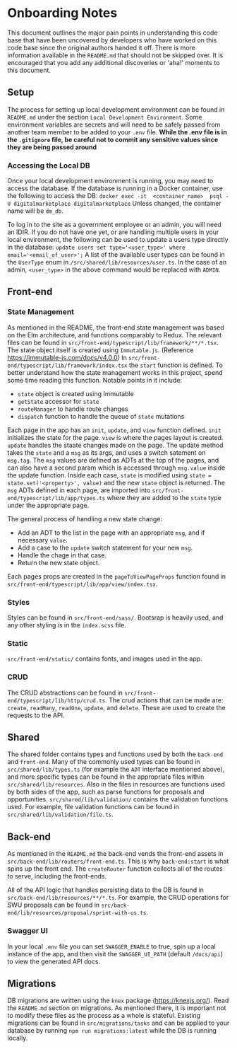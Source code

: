 # Onboarding Notes

This document outlines the major pain points in understanding this code base that have been uncovered by developers who have worked on this code base since the original authors handed it off. There is more information available in the `README.md` that should not be skipped over. It is encouraged that you add any additional discoveries or 'aha!' moments to this document.

## Setup
The process for setting up local development environment can be found in `README.md` under the section `Local Development Environment`. Some environment variables are secrets and will need to be safely passed from another team member to be added to your `.env` file.
**While the .env file is in the `.gitignore` file, be careful not to commit any sensitive values since they are being passed around**

### Accessing the Local DB
Once your local development environment is running, you may need to access the database. If the database is running in a Docker container, use the following to access the DB:
`docker exec -it  <container_name>  psql -U digitalmarketplace digitalmarketplace`
Unless changed, the container name will be `dm_db`.

To log in to the site as a government employee or an admin, you will need an IDIR. If you do not have one yet, or are handling multiple users in your local environment, the following can be used to update a users type directly in the database:
`update users set type='<user_type>' where email='<email_of_user>';`
A list of the available user types can be found in the `UserType` enum in `/src/shared/lib/resources/user.ts`. In the case of an admin, `<user_type>` in the above command would be replaced with `ADMIN`.

## Front-end

### State Management
As mentioned in the README, the front-end state management was based on the Elm architecture, and functions comparably to Redux. The relevant files can be found in 
`src/front-end/typescript/lib/framework/**/*.tsx`. The state object itself is created using `Immutable.js`. (Reference https://immutable-js.com/docs/v4.0.0)
In `src/front-end/typescript/lib/framework/index.tsx` the `start` function is defined. To better understand how the state management works in this project, spend some time reading this function. Notable points in it include:
- `state` object is created using Immutable
- `getState` accessor for `state`
- `routeManager` to handle route changes
- `dispatch` function to handle the queue of `state` mutations

Each page in the app has an `init`, `update`, and `view` function defined.
`init` initializes the state for the page.
`view` is where the pages layout is created.
`update` handles the staate changes made on the page. The update method takes the `state` and a `msg` as its args, and uses a switch satement on `msg.tag`. The `msg` values are defined as ADTs at the top of the pages, and can also have a second param which is accessed through `msg.value` inside the update function. Inside each case, `state` is modified using `state = state.set('<property>', value)` and the new `state` object is returned. The `msg` ADTs defined in each page, are imported into `src/front-end/typescript/lib/app/types.ts` where they are added to the `state` type under the appropriate page.

The general process of handling a new state change:
- Add an ADT to the list in the page with an appropriate `msg`, and if necessary `value`.
- Add a case to the `update` switch statement for your new `msg`.
- Handle the chage in that case.
- Return the new state object.

Each pages props are created in the `pageToViewPageProps` function found in `src/front-end/typescript/lib/app/view/index.tsx`.

### Styles
Styles can be found in `src/front-end/sass/`. Bootsrap is heavily used, and any other styling is in the `index.scss` file.

### Static
`src/front-end/static/` contains fonts, and images used in the app.

### CRUD
The CRUD abstractions can be found in `src/front-end/typescript/lib/http/crud.ts`. The crud actions that can be made are:
`create`, `readMany`, `readOne`, `update`, and `delete`. These are used to create the requests to the API.

## Shared
The shared folder contains types and functions used by both the `back-end` and `front-end`. Many of the commonly used types can be found in `src/shared/lib/types.ts` (for example the `ADT` interface mentioned above), and more specific types can be found in the appropriate files within `src/shared/lib/resources`. Also in the files in resources are functions used by both sides of the app, such as parse functions for proposals and opportunities.
`src/shared/lib/validation/` contains the validation functions used. For example, file validation functions can be found in `src/shared/lib/validation/file.ts`.

## Back-end
As mentioned in the `README.md` the back-end vends the front-end assets in `src/back-end/lib/routers/front-end.ts`. This is why `back-end:start` is what spins up the front end. The `createRouter` function collects all of the routes to serve, including the front-ends. 

All of the API logic that handles persisting data to the DB is found in `src/back-end/lib/resources/**/*.ts`. For example, the CRUD operations for SWU proposals can be found in `src/back-end/lib/resources/proposal/sprint-with-us.ts`.

### Swagger UI
In your local `.env` file you can set `SWAGGER_ENABLE` to true, spin up a local instance of the app, and then visit the `SWAGGER_UI_PATH` (default `/docs/api`) to view the generated API docs. 

## Migrations
DB migrations are written using the `knex` package (https://knexjs.org/). Read the `README.md` section on migrations. As mentioned there, it is important not to modify these files as the process as a whole is stateful. Existing migrations can be found in `src/migrations/tasks` and can be applied to your database by running `npm run migrations:latest` while the DB is running locally.
